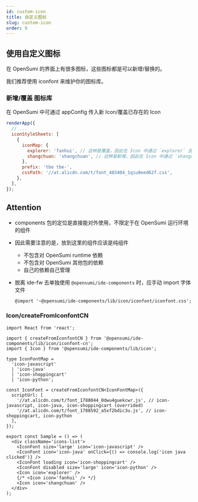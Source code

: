 ```yaml
---
id: custom-icon
title: 自定义图标
slug: custom-icon
order: 9
---
```


## 使用自定义图标

在 OpenSumi 的界面上有很多图标，这些图标都是可以新增/替换的。

我们推荐使用 iconfont 来维护你的图标库。

### 新增/覆盖 图标库

在 OpenSumi 中可通过 appConfig 传入新 Icon/覆盖已存在的 Icon
```js
renderApp({
  // ...
  iconStyleSheets: [
    {
      iconMap: {
        explorer: 'fanhui', // 这种是覆盖，因此在 Icon 中通过 `explorer` 去取
        shangchuan: 'shangchuan', // 这种是新增，因此在 Icon 中通过 `shangchuan` 去取
      },
      prefix: 'tbe tbe-',
      cssPath: '//at.alicdn.com/t/font_403404_1qiu0eed62f.css',
    },
  ],
});
```

## Attention

* components 包的定位是直接能对外使用，不限定于在 OpenSumi 运行环境的组件
* 因此需要注意的是，放到这里的组件应该是纯组件
  * 不包含对 OpenSumi runtime 依赖
  * 不包含对 OpenSumi 其他包的依赖
  * 自己的依赖自己管理
* 脱离 ide-fw 去单独使用 `@opensumi/ide-components` 时，应手动 import 字体文件

  ```less
  @import '~@opensumi/ide-components/lib/icon/iconfont/iconfont.css';
  ```



### Icon/createFromIconfontCN
```tsx
import React from 'react';

import { createFromIconfontCN } from '@opensumi/ide-components/lib/icon/iconfont-cn';
import { Icon } from '@opensumi/ide-components/lib/icon';

type IconFontMap =
  'icon-javascript'
  | 'icon-java'
  | 'icon-shoppingcart'
  | 'icon-python';

const IconFont = createFromIconfontCN<IconFontMap>({
  scriptUrl: [
    '//at.alicdn.com/t/font_1788044_0dwu4guekcwr.js', // icon-javascript, icon-java, icon-shoppingcart (overrided)
    '//at.alicdn.com/t/font_1788592_a5xf2bdic3u.js', // icon-shoppingcart, icon-python
  ],
});

export const Sample = () => (
  <div className='icons-list'>
    <IconFont size='large' icon='icon-javascript' />
    <IconFont icon='icon-java' onClick={() => console.log('icon java clicked')} />
    <IconFont loading icon='icon-shoppingcart' />
    <IconFont disabled size='large' icon='icon-python' />
    <Icon icon='explorer' />
    {/* <Icon icon='fanhui' /> */}
    <Icon icon='shangchuan' />
  </div>
);
```
